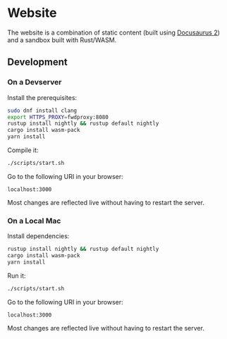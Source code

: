 # Website

The website is a combination of static content (built using
[Docusaurus 2](https://docusaurus.io/)) and a sandbox built with Rust/WASM.

## Development

### On a Devserver

Install the prerequisites:

```bash
sudo dnf install clang
export HTTPS_PROXY=fwdproxy:8080
rustup install nightly && rustup default nightly
cargo install wasm-pack
yarn install
```

Compile it:

```bash
./scripts/start.sh
```

Go to the following URI in your browser:

```
localhost:3000
```

Most changes are reflected live without having to restart the server.

### On a Local Mac

Install dependencies:

```bash
rustup install nightly && rustup default nightly
cargo install wasm-pack
yarn install
```

Run it:

```bash
./scripts/start.sh
```

Go to the following URI in your browser:

```
localhost:3000
```

Most changes are reflected live without having to restart the server.
